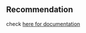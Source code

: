 ## Recommendation
check [here for documentation](https://medium.com/@steveoni/introduction-to-recommendation-system-in-javascript-74209c7ff2f7)